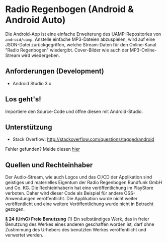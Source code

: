 Radio Regenbogen  (Android & Android Auto)
=====================================

Die Android-App ist eine einfache Erweiterung des UAMP-Repositories von ``android/uamp``. Anstelle einfache MP3-Dateien abzuspielen, wird auf eine JSON-Datei zurückgegriffen, welche Stream-Daten für den Online-Kanal "Radio Regenbogen" wiedergibt. Cover-Bilder wie auch der MP3-Online-Stream wird wiedergeben.


Anforderungen (Development)
--------------

- Android Studio 3.x

Los geht's!
---------------

Importiere den Source-Code und öffne diesen mit Android-Studio.

Unterstützung
-------

- Stack Overflow: http://stackoverflow.com/questions/tagged/android

Fehler gefunden? Melde diesen
[hier](https://github.com/herbertvonkaramalz/regenbogen/issues)


Quellen und Rechteinhaber
-----

Der Audio-Stream, wie auch Logos und das CI/CD der Applikation sind geistiges und materielles Eigentum der Radio Regenbogen Rundfunk GmbH und Co. KG. 
Die Rechteinhaberin hat eine veröffentlichung im PlayStore verboten. Daher wird dieser Code als Beispiel für andere OSS-Anwendungen veröffentlicht. Die Applikation wurde nicht weiter veröffentlicht und eine weitere Veröffentlichung wurde nicht in Betracht gezogen.


<b>§ 24 (UrhG)
Freie Benutzung</b>
(1) Ein selbständiges Werk, das in freier Benutzung des Werkes eines anderen geschaffen worden ist, darf ohne Zustimmung des Urhebers des benutzten Werkes veröffentlicht und verwertet werden.

